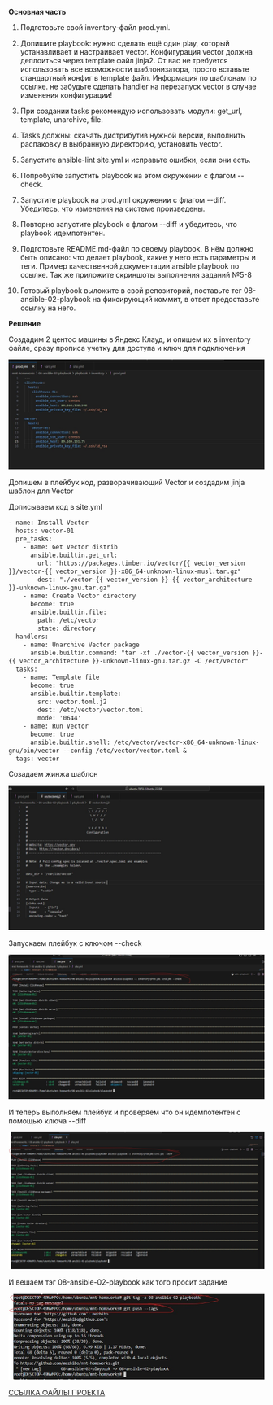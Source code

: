 **Основная часть**

1. Подготовьте свой inventory-файл prod.yml.

2. Допишите playbook: нужно сделать ещё один play, который устанавливает и настраивает vector. Конфигурация vector должна деплоиться через template файл jinja2. От вас не требуется использовать все возможности шаблонизатора, просто вставьте стандартный конфиг в template файл. Информация по шаблонам по ссылке. не забудьте сделать handler на перезапуск vector в случае изменения конфигурации!

3. При создании tasks рекомендую использовать модули: get_url, template, unarchive, file.

4. Tasks должны: скачать дистрибутив нужной версии, выполнить распаковку в выбранную директорию, установить vector.

5. Запустите ansible-lint site.yml и исправьте ошибки, если они есть.

6. Попробуйте запустить playbook на этом окружении с флагом --check.

7. Запустите playbook на prod.yml окружении с флагом --diff. Убедитесь, что изменения на системе произведены.

8. Повторно запустите playbook с флагом --diff и убедитесь, что playbook идемпотентен.

9. Подготовьте README.md-файл по своему playbook. В нём должно быть описано: что делает playbook, какие у него есть параметры и теги. Пример качественной документации ansible playbook по ссылке. Так же приложите скриншоты выполнения заданий №5-8

10. Готовый playbook выложите в свой репозиторий, поставьте тег 08-ansible-02-playbook на фиксирующий коммит, в ответ предоставьте ссылку на него.


**Решение**

Создадим 2 центос машины в Яндекс Клауд, и опишем их в inventory файле, сразу прописа учетку для доступа и ключ для подключения

![alt text](https://github.com/mezhibo/worm-playbook-ansible/blob/2fcd305fe13380b3d1ca688cbbc3cffc87cd6217/IMG/3.jpg)


Допишем в плейбук код, разворачивающий Vector и создадим jinja шаблон для Vector

Дописываем код в site.yml

```
- name: Install Vector
  hosts: vector-01
  pre_tasks:
    - name: Get Vector distrib
      ansible.builtin.get_url:
        url: "https://packages.timber.io/vector/{{ vector_version }}/vector-{{ vector_version }}-x86_64-unknown-linux-musl.tar.gz"
        dest: "./vector-{{ vector_version }}-{{ vector_architecture }}-unknown-linux-gnu.tar.gz"
    - name: Create Vector directory
      become: true
      ansible.builtin.file:
        path: /etc/vector
        state: directory
  handlers:
    - name: Unarchive Vector package 
      ansible.builtin.command: "tar -xf ./vector-{{ vector_version }}-{{ vector_architecture }}-unknown-linux-gnu.tar.gz -C /ect/vector"
  tasks:
    - name: Template file
      become: true
      ansible.builtin.template:
        src: vector.toml.j2
        dest: /etc/vector/vector.toml
        mode: '0644'
    - name: Run Vector
      become: true
      ansible.builtin.shell: /etc/vector/vector-x86_64-unknown-linux-gnu/bin/vector --config /etc/vector/vector.toml &
  tags: vector
```

Созадаем жинжа шаблон 

![alt text](https://github.com/mezhibo/worm-playbook-ansible/blob/f7770b05af51efe8feb808f6f4b89871341a408b/IMG/4.jpg)


Запускаем плейбук с ключом --check


![alt text](https://github.com/mezhibo/worm-playbook-ansible/blob/f7770b05af51efe8feb808f6f4b89871341a408b/IMG/1.jpg)


И теперь выполняем плейбук и проверяем что он идемпотентен с помощью ключа --diff


![alt text](https://github.com/mezhibo/worm-playbook-ansible/blob/f7770b05af51efe8feb808f6f4b89871341a408b/IMG/2.jpg)


И вешаем тэг 08-ansible-02-playbook как того просит задание 

![alt text](https://github.com/mezhibo/worm-playbook-ansible/blob/69959f2d016db68b92c41480b896316b67e62bc5/IMG/5.jpg)


[ССЫЛКА ФАЙЛЫ ПРОЕКТА](https://github.com/mezhibo/mnt-homeworks/tree/3832537e2f3b9728258bc4fb1cd088485f35de21/08-ansible-02-playbook/playbook)


